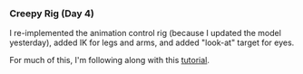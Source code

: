 ### Creepy Rig (Day 4)

I re-implemented the animation control rig (because I updated the model yesterday), added IK
for legs and arms, and added "look-at" target for eyes.

For much of this, I'm following along with this [tutorial][fur_dude_tutorial].

[fur_dude_tutorial]: https://www.sidefx.com/tutorials/kinefx-rigging-fur-dude/
